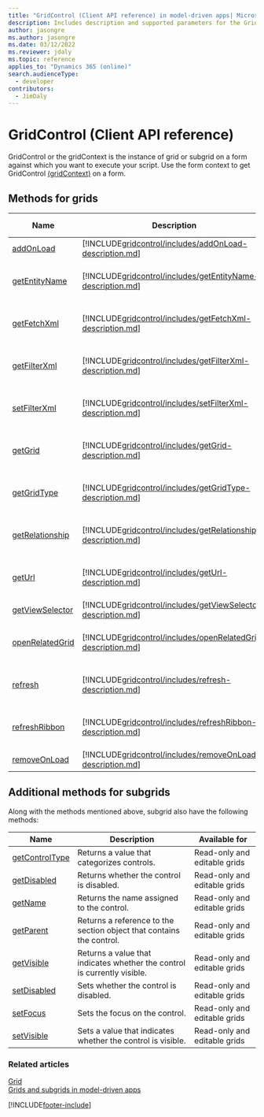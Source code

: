 ```yaml
---
title: "GridControl (Client API reference) in model-driven apps| MicrosoftDocs"
description: Includes description and supported parameters for the GridControl method.
author: jasongre
ms.author: jasongre
ms.date: 03/12/2022
ms.reviewer: jdaly
ms.topic: reference
applies_to: "Dynamics 365 (online)"
search.audienceType: 
  - developer
contributors:
  - JimDaly
---
```

# GridControl (Client API reference)

GridControl or the gridContext is the instance of grid or subgrid on a form against which you want to execute your script. Use the form context to get GridControl [(gridContext)](../grids.md#bkmk_gridcontext) on a form.

## Methods for grids

|Name|Description|Available for|
|--|--|--|
|[addOnLoad](gridcontrol/addOnLoad.md)|[!INCLUDE[gridcontrol/includes/addOnLoad-description.md](gridcontrol/includes/addOnLoad-description.md)]|Read-only grid|
|[getEntityName](gridcontrol/getEntityName.md)|[!INCLUDE[gridcontrol/includes/getEntityName-description.md](gridcontrol/includes/getEntityName-description.md)]|Read-only and editable grids|
|[getFetchXml](gridcontrol/getFetchXml.md)|[!INCLUDE[gridcontrol/includes/getFetchXml-description.md](gridcontrol/includes/getFetchXml-description.md)]|Read-only and editable grids|
|[getFilterXml](gridcontrol/getFilterXml.md)|[!INCLUDE[gridcontrol/includes/getFilterXml-description.md](gridcontrol/includes/getFilterXml-description.md)]|Read-only and editable grids|
|[setFilterXml](gridcontrol/setFilterXml.md)|[!INCLUDE[gridcontrol/includes/setFilterXml-description.md](gridcontrol/includes/setFilterXml-description.md)]|Read-only and editable grids|
|[getGrid](gridcontrol/getGrid.md)|[!INCLUDE[gridcontrol/includes/getGrid-description.md](gridcontrol/includes/getGrid-description.md)]|Read-only and editable grids|
|[getGridType](gridcontrol/getGridType.md)|[!INCLUDE[gridcontrol/includes/getGridType-description.md](gridcontrol/includes/getGridType-description.md)]|Read-only and editable grids|
|[getRelationship](gridcontrol/getRelationship.md)|[!INCLUDE[gridcontrol/includes/getRelationship-description.md](gridcontrol/includes/getRelationship-description.md)]|Read-only and editable grids|
|[getUrl](gridcontrol/getUrl.md)|[!INCLUDE[gridcontrol/includes/getUrl-description.md](gridcontrol/includes/getUrl-description.md)]|Read-only and editable grids|
|[getViewSelector](gridcontrol/getViewSelector.md)|[!INCLUDE[gridcontrol/includes/getViewSelector-description.md](gridcontrol/includes/getViewSelector-description.md)]|Read-only grid|
|[openRelatedGrid](gridcontrol/openRelatedGrid.md)|[!INCLUDE[gridcontrol/includes/openRelatedGrid-description.md](gridcontrol/includes/openRelatedGrid-description.md)]|Read-only and editable grids|
|[refresh](gridcontrol/refresh.md)|[!INCLUDE[gridcontrol/includes/refresh-description.md](gridcontrol/includes/refresh-description.md)]|Read-only and editable grids|
|[refreshRibbon](gridcontrol/refreshRibbon.md)|[!INCLUDE[gridcontrol/includes/refreshRibbon-description.md](gridcontrol/includes/refreshRibbon-description.md)]|Read-only and editable grids|
|[removeOnLoad](gridcontrol/removeOnLoad.md)|[!INCLUDE[gridcontrol/includes/removeOnLoad-description.md](gridcontrol/includes/removeOnLoad-description.md)]|Read-only grid|

## Additional methods for subgrids

Along with the methods mentioned above, subgrid also have the following methods:

|Name|Description|Available for|
|--|--|--|
|[getControlType](../controls/getControlType.md)|Returns a value that categorizes controls.|Read-only and editable grids|
|[getDisabled](../controls/getDisabled.md)|Returns whether the control is disabled.|Read-only and editable grids|
|[getName](../controls/getName.md)|Returns the name assigned to the control.|Read-only and editable grids|
|[getParent](../controls/getParent.md)|Returns a reference to the section object that contains the control.|Read-only and editable grids|
|[getVisible](../controls/getVisible.md)|Returns a value that indicates whether the control is currently visible.|Read-only and editable grids|
|[setDisabled](../controls/setDisabled.md)|Sets whether the control is disabled.|Read-only and editable grids|
|[setFocus](../controls/setFocus.md)|Sets the focus on the control.|Read-only and editable grids|
|[setVisible](../controls/setVisible.md)|Sets a value that indicates whether the control is visible.|Read-only and editable grids|


### Related articles

[Grid](grid.md)   
[Grids and subgrids in model-driven apps](../grids.md)

[!INCLUDE[footer-include](../../../../../includes/footer-banner.md)]
